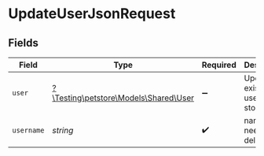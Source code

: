 # UpdateUserJsonRequest


## Fields

| Field                                                                | Type                                                                 | Required                                                             | Description                                                          |
| -------------------------------------------------------------------- | -------------------------------------------------------------------- | -------------------------------------------------------------------- | -------------------------------------------------------------------- |
| `user`                                                               | [?\Testing\petstore\Models\Shared\User](../../models/shared/User.md) | :heavy_minus_sign:                                                   | Update an existent user in the store                                 |
| `username`                                                           | *string*                                                             | :heavy_check_mark:                                                   | name that need to be deleted                                         |